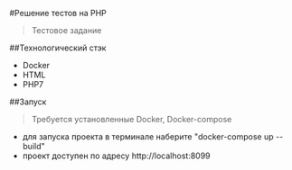 #Решение тестов на PHP

>Тестовое задание

##Технологический стэк

* Docker
* HTML
* PHP7

##Запуск

>Требуется установленные Docker, Docker-compose

* для запуска проекта в терминале наберите "docker-compose up --build"
* проект доступен по адресу http://localhost:8099
